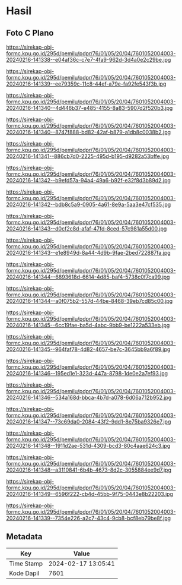 # Hasil

## Foto C Plano

https://sirekap-obj-formc.kpu.go.id/295d/pemilu/pdpr/76/01/05/20/04/7601052004003-20240216-141338--e04af36c-c7e7-4fa9-962d-3d4a0e2c29be.jpg

https://sirekap-obj-formc.kpu.go.id/295d/pemilu/pdpr/76/01/05/20/04/7601052004003-20240216-141339--ee79359c-11c8-44ef-a79e-fa92fe543f3b.jpg

https://sirekap-obj-formc.kpu.go.id/295d/pemilu/pdpr/76/01/05/20/04/7601052004003-20240216-141340--4d446b37-e485-4155-8a83-5907d2f520b3.jpg

https://sirekap-obj-formc.kpu.go.id/295d/pemilu/pdpr/76/01/05/20/04/7601052004003-20240216-141340--8747f888-bd82-42af-b879-a1db8c0038b2.jpg

https://sirekap-obj-formc.kpu.go.id/295d/pemilu/pdpr/76/01/05/20/04/7601052004003-20240216-141341--886cb7d0-2225-495d-b195-d9282a53bffe.jpg

https://sirekap-obj-formc.kpu.go.id/295d/pemilu/pdpr/76/01/05/20/04/7601052004003-20240216-141342--b9efd57a-94a4-49a6-b92f-e32f8d3b89d2.jpg

https://sirekap-obj-formc.kpu.go.id/295d/pemilu/pdpr/76/01/05/20/04/7601052004003-20240216-141342--bdb8c5a9-0905-4a61-8e9a-5aa3e47cf535.jpg

https://sirekap-obj-formc.kpu.go.id/295d/pemilu/pdpr/76/01/05/20/04/7601052004003-20240216-141343--d0cf2c8d-afaf-47fd-8ced-57c981a55d00.jpg

https://sirekap-obj-formc.kpu.go.id/295d/pemilu/pdpr/76/01/05/20/04/7601052004003-20240216-141343--e1e8949d-8a44-4d9b-9fae-2bed722887fa.jpg

https://sirekap-obj-formc.kpu.go.id/295d/pemilu/pdpr/76/01/05/20/04/7601052004003-20240216-141344--6893618d-6614-4d85-baf4-5738c0f7ca99.jpg

https://sirekap-obj-formc.kpu.go.id/295d/pemilu/pdpr/76/01/05/20/04/7601052004003-20240216-141344--a0f075b2-557d-44be-8468-39eb7cd85c00.jpg

https://sirekap-obj-formc.kpu.go.id/295d/pemilu/pdpr/76/01/05/20/04/7601052004003-20240216-141345--6cc19fae-ba5d-4abc-9bb9-be1222a533eb.jpg

https://sirekap-obj-formc.kpu.go.id/295d/pemilu/pdpr/76/01/05/20/04/7601052004003-20240216-141345--964faf78-4d82-4657-be7c-3645bb9a6f89.jpg

https://sirekap-obj-formc.kpu.go.id/295d/pemilu/pdpr/76/01/05/20/04/7601052004003-20240216-141346--195ed1e1-323d-447a-8798-1de0e2a7ef93.jpg

https://sirekap-obj-formc.kpu.go.id/295d/pemilu/pdpr/76/01/05/20/04/7601052004003-20240216-141346--534a168d-bbca-4b7d-a078-6d06a712b952.jpg

https://sirekap-obj-formc.kpu.go.id/295d/pemilu/pdpr/76/01/05/20/04/7601052004003-20240216-141347--73c69da0-2084-43f2-9dd1-8e75ba9326e7.jpg

https://sirekap-obj-formc.kpu.go.id/295d/pemilu/pdpr/76/01/05/20/04/7601052004003-20240216-141348--1911d2ae-531d-4309-bcd3-80c4aae624c3.jpg

https://sirekap-obj-formc.kpu.go.id/295d/pemilu/pdpr/76/01/05/20/04/7601052004003-20240216-141348--a3110841-6b4b-4673-8d2c-3055884ee9d7.jpg

https://sirekap-obj-formc.kpu.go.id/295d/pemilu/pdpr/76/01/05/20/04/7601052004003-20240216-141349--6596f222-cb4d-45bb-9f75-0443e8b22203.jpg

https://sirekap-obj-formc.kpu.go.id/295d/pemilu/pdpr/76/01/05/20/04/7601052004003-20240216-141339--7354e226-a2c7-43c4-9cb8-bcf8eb79be8f.jpg


## Metadata

| Key        | Value               |
| ---------- | ------------------- |
| Time Stamp | 2024-02-17 13:05:41 |
| Kode Dapil | 7601                |




